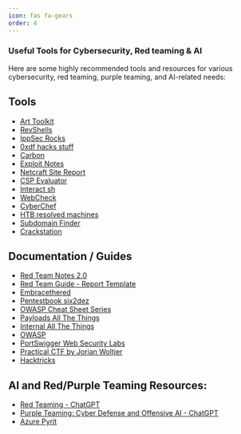 ```yaml
---
icon: fas fa-gears
order: 4
---
```


### Useful Tools for Cybersecurity, Red teaming & AI

Here are some highly recommended tools and resources for various cybersecurity, red teaming, purple teaming, and AI-related needs:

## Tools

- <a href="https://arttoolkit.github.io/" target="_blank">Art Toolkit</a>
- <a href="https://www.revshells.com/" target="_blank">RevShells</a>
- <a href="https://ippsec.rocks/?#" target="_blank">IppSec Rocks</a>
- <a href="https://0xdf.gitlab.io/" target="_blank">0xdf hacks stuff</a>
- <a href="https://carbon.now.sh/" target="_blank">Carbon</a>
- <a href="https://exploit-notes.hdks.org/" target="_blank">Exploit Notes</a>
- <a href="https://sitereport.netcraft.com/" target="_blank">Netcraft Site Report</a>
- <a href="https://csp-evaluator.withgoogle.com/" target="_blank">CSP Evaluator</a>
- <a href="https://app.interactsh.com/#/" target="_blank">Interact sh</a>
- <a href="https://web-check.xyz/" target="_blank">WebCheck</a>
- <a href="https://gchq.github.io/CyberChef/" target="_blank">CyberChef</a>
- <a href="https://htbmachines.github.io/" target="_blank">HTB resolved machines</a>
- <a href="https://subdomainfinder.c99.nl/" target="_blank">Subdomain Finder</a>
- <a href="https://crackstation.net/" target="_blank">Crackstation</a>


## Documentation / Guides 

- <a href="https://dmcxblue.gitbook.io/red-team-notes-2-0" target="_blank">Red Team Notes 2.0</a>
- <a href="https://redteam.guide/docs/Templates/report_template/" target="_blank">Red Team Guide - Report Template</a>
- <a href="https://embracethered.com/blog/index.html" target="_blank">Embracethered</a>
- <a href="https://pentestbook.six2dez.com/" target="_blank">Pentestbook six2dez</a>
- <a href="https://cheatsheetseries.owasp.org/index.html" target="_blank">OWASP Cheat Sheet Series</a>
- <a href="https://swisskyrepo.github.io/PayloadsAllTheThings/" target="_blank">Payloads All The Things</a>
- <a href="https://swisskyrepo.github.io/InternalAllTheThings/" target="_blank">Internal All The Things</a>
- <a href="https://owasp.org/" target="_blank">OWASP</a>
- <a href="https://portswigger.net/web-security/all-labs" target="_blank">PortSwigger Web Security Labs</a>
- <a href="https://book.jorianwoltjer.com/" target="_blank">Practical CTF by Jorian Woltjer</a>
- <a href="https://book.hacktricks.xyz/" target="_blank">Hacktricks</a>


## AI and Red/Purple Teaming Resources:
- <a href="https://chatgpt.com/g/g-RUHY05lkN-rt-red-teaming" target="_blank">Red Teaming - ChatGPT</a>
- <a href="https://chatgpt.com/g/g-k11N973rt-pt-purple-teaming-cyber-defense-and-offensive" target="_blank">Purple Teaming: Cyber Defense and Offensive AI - ChatGPT</a>
- <a href="https://github.com/Azure/PyRIT" target="_blank">Azure Pyrit</a>
